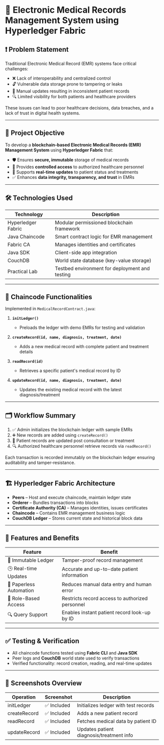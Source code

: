 # 🏥 Electronic Medical Records Management System using Hyperledger Fabric

## ❗ Problem Statement

Traditional Electronic Medical Record (EMR) systems face critical challenges:

- ❌ Lack of interoperability and centralized control  
- 🔓 Vulnerable data storage prone to tampering or leaks  
- 📝 Manual updates resulting in inconsistent patient records  
- 🔍 Limited visibility for both patients and healthcare providers  

These issues can lead to poor healthcare decisions, data breaches, and a lack of trust in digital health systems.

---

## 🎯 Project Objective

To develop a **blockchain-based Electronic Medical Records (EMR) Management System** using **Hyperledger Fabric** that:

- 🛡️ Ensures **secure, immutable** storage of medical records  
- 🔐 Provides **controlled access** to authorized healthcare personnel  
- 🔄 Supports **real-time updates** to patient status and treatments  
- ✅ Enhances **data integrity, transparency, and trust** in EMRs  

---

## 🛠️ Technologies Used

| Technology         | Description                                     |
|--------------------|-------------------------------------------------|
| Hyperledger Fabric | Modular permissioned blockchain framework       |
| Java Chaincode     | Smart contract logic for EMR management         |
| Fabric CA          | Manages identities and certificates             |
| Java SDK           | Client-side app integration                     |
| CouchDB            | World state database (key-value storage)        |
| Practical Lab      | Testbed environment for deployment and testing  |

---

## 🔁 Chaincode Functionalities

Implemented in `MedicalRecordContract.java`:

1. **`initLedger()`**  
   - Preloads the ledger with demo EMRs for testing and validation

2. **`createRecord(id, name, diagnosis, treatment, date)`**  
   - Adds a new medical record with complete patient and treatment details

3. **`readRecord(id)`**  
   - Retrieves a specific patient's medical record by ID

4. **`updateRecord(id, name, diagnosis, treatment, date)`**  
   - Updates the existing medical record with the latest diagnosis/treatment  

---

## 🗂️ Workflow Summary

1. ✅ Admin initializes the blockchain ledger with sample EMRs  
2. ➕ New records are added using `createRecord()`  
3. 🔁 Patient records are updated post consultation or treatment  
4. 🔍 Authorized healthcare personnel retrieve records via `readRecord()`  

Each transaction is recorded immutably on the blockchain ledger ensuring auditability and tamper-resistance.

---

## 🏗️ Hyperledger Fabric Architecture

- **Peers** – Host and execute chaincode, maintain ledger state  
- **Orderer** – Bundles transactions into blocks  
- **Certificate Authority (CA)** – Manages identities, issues certificates  
- **Chaincode** – Contains EMR management business logic  
- **CouchDB Ledger** – Stores current state and historical block data  

---

## 🌟 Features and Benefits

| Feature                 | Benefit                                           |
|-------------------------|---------------------------------------------------|
| 🔐 Immutable Ledger     | Tamper-proof record management                    |
| 🕒 Real-time Updates     | Accurate and up-to-date patient information       |
| 📄 Paperless Automation | Reduces manual data entry and human error         |
| 🔐 Role-Based Access    | Restricts record access to authorized personnel   |
| 🔍 Query Support        | Enables instant patient record look-up by ID      |

---

## ✅ Testing & Verification

- All chaincode functions tested using **Fabric CLI** and **Java SDK**  
- Peer logs and **CouchDB** world state used to verify transactions  
- Verified functionality: record creation, reading, and real-time updates  

---

## 📸 Screenshots Overview

| Operation     | Screenshot | Description                              |
|---------------|------------|------------------------------------------|
| initLedger    | ✅ Included | Initializes ledger with test records     |
| createRecord  | ✅ Included | Adds a new patient record                |
| readRecord    | ✅ Included | Fetches medical data by patient ID       |
| updateRecord  | ✅ Included | Updates patient diagnosis/treatment info |





